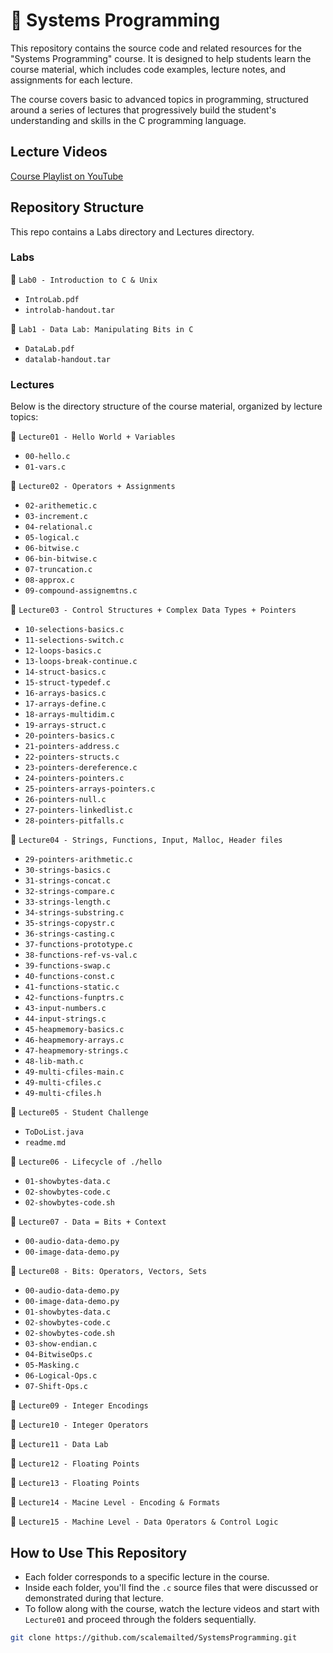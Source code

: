 # 🐚 Systems Programming

This repository contains the source code and related resources for the "Systems Programming" course. It is designed to help students learn the course material, which includes code examples, lecture notes, and assignments for each lecture. 

The course covers basic to advanced topics in programming, structured around a series of lectures that progressively build the student's understanding and skills in the C programming language.

## Lecture Videos
[Course Playlist on YouTube](https://www.youtube.com/playlist?list=PL30Wd5ZPaqMNyuOPA0UNR5Vxt7_8Z7KPG)



## Repository Structure
This repo contains a Labs directory and Lectures directory.

### Labs
📁 `Lab0 - Introduction to C & Unix`
  - `IntroLab.pdf`
  - `introlab-handout.tar`

📁 `Lab1 - Data Lab: Manipulating Bits in C `
  - `DataLab.pdf`
  - `datalab-handout.tar`

### Lectures
Below is the directory structure of the course material, organized by lecture topics:

📁 `Lecture01 - Hello World + Variables`
  - `00-hello.c`
  - `01-vars.c`

📁 `Lecture02 - Operators + Assignments`
  - `02-arithemetic.c`
  - `03-increment.c`
  - `04-relational.c`
  - `05-logical.c`
  - `06-bitwise.c`
  - `06-bin-bitwise.c`
  - `07-truncation.c`
  - `08-approx.c`
  - `09-compound-assignemtns.c`

📁 `Lecture03 - Control Structures + Complex Data Types + Pointers`
  - `10-selections-basics.c`
  - `11-selections-switch.c`
  - `12-loops-basics.c`
  - `13-loops-break-continue.c`
  - `14-struct-basics.c`
  - `15-struct-typedef.c`
  - `16-arrays-basics.c`
  - `17-arrays-define.c`
  - `18-arrays-multidim.c`
  - `19-arrays-struct.c`
  - `20-pointers-basics.c`
  - `21-pointers-address.c`
  - `22-pointers-structs.c`
  - `23-pointers-dereference.c`
  - `24-pointers-pointers.c`
  - `25-pointers-arrays-pointers.c`
  - `26-pointers-null.c`
  - `27-pointers-linkedlist.c`
  - `28-pointers-pitfalls.c`

📁 `Lecture04 - Strings, Functions, Input, Malloc, Header files`
  - `29-pointers-arithmetic.c`
  - `30-strings-basics.c`
  - `31-strings-concat.c`
  - `32-strings-compare.c`
  - `33-strings-length.c`
  - `34-strings-substring.c`
  - `35-strings-copystr.c`
  - `36-strings-casting.c`
  - `37-functions-prototype.c`
  - `38-functions-ref-vs-val.c`
  - `39-functions-swap.c`
  - `40-functions-const.c`
  - `41-functions-static.c`
  - `42-functions-funptrs.c`
  - `43-input-numbers.c`
  - `44-input-strings.c`
  - `45-heapmemory-basics.c`
  - `46-heapmemory-arrays.c`
  - `47-heapmemory-strings.c`
  - `48-lib-math.c`
  - `49-multi-cfiles-main.c`
  - `49-multi-cfiles.c`
  - `49-multi-cfiles.h`

📁 `Lecture05 - Student Challenge`
  - `ToDoList.java`
  - `readme.md`

📁 `Lecture06 - Lifecycle of ./hello`
  - `01-showbytes-data.c`
  - `02-showbytes-code.c`
  - `02-showbytes-code.sh`

📁 `Lecture07 - Data = Bits + Context`
  - `00-audio-data-demo.py`
  - `00-image-data-demo.py`

📁 `Lecture08 - Bits: Operators, Vectors, Sets`
  - `00-audio-data-demo.py`
  - `00-image-data-demo.py`
  - `01-showbytes-data.c`
  - `02-showbytes-code.c`
  - `02-showbytes-code.sh`
  - `03-show-endian.c`
  - `04-BitwiseOps.c`
  - `05-Masking.c`
  - `06-Logical-Ops.c`
  - `07-Shift-Ops.c`

📁 `Lecture09 - Integer Encodings`

📁 `Lecture10 - Integer Operators`

📁 `Lecture11 - Data Lab`

📁 `Lecture12 - Floating Points`

📁 `Lecture13 - Floating Points`

📁 `Lecture14 - Macine Level - Encoding & Formats`

📁 `Lecture15 - Machine Level - Data Operators & Control Logic`





## How to Use This Repository

- Each folder corresponds to a specific lecture in the course.
- Inside each folder, you'll find the `.c` source files that were discussed or demonstrated during that lecture.
- To follow along with the course, watch the lecture videos and start with `Lecture01` and proceed through the folders sequentially.



```bash
git clone https://github.com/scalemailted/SystemsProgramming.git
```